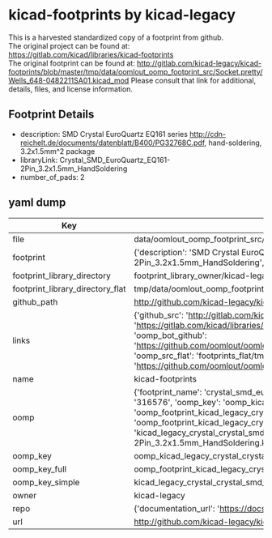 # kicad-footprints by kicad-legacy  
This is a harvested standardized copy of a footprint from github.  
The original project can be found at:  
https://gitlab.com/kicad/libraries/kicad-footprints  
The original footprint can be found at:
http://gitlab.com/kicad-legacy/kicad-footprints/blob/master/tmp/data/oomlout_oomp_footprint_src/Socket.pretty/Wells_648-0482211SA01.kicad_mod
Please consult that link for additional, details, files, and license information.  
## Footprint Details
* description: SMD Crystal EuroQuartz EQ161 series http://cdn-reichelt.de/documents/datenblatt/B400/PG32768C.pdf, hand-soldering, 3.2x1.5mm^2 package  
* libraryLink: Crystal_SMD_EuroQuartz_EQ161-2Pin_3.2x1.5mm_HandSoldering  
* number_of_pads: 2  
## yaml dump  
| Key | Value |  
| --- | --- |  
| file | data/oomlout_oomp_footprint_src/kicad-footprints/Crystal.pretty/Crystal_SMD_EuroQuartz_EQ161-2Pin_3.2x1.5mm_HandSoldering.kicad_mod |  
| footprint | {'description': 'SMD Crystal EuroQuartz EQ161 series http://cdn-reichelt.de/documents/datenblatt/B400/PG32768C.pdf, hand-soldering, 3.2x1.5mm^2 package', 'libraryLink': 'Crystal_SMD_EuroQuartz_EQ161-2Pin_3.2x1.5mm_HandSoldering', 'number_of_pads': 2} |  
| footprint_library_directory | footprint_library_owner/kicad-legacy_kicad-footprints |  
| footprint_library_directory_flat | tmp/data/oomlout_oomp_footprint_src/footprints_flat/kicad_legacy_crystal_crystal_smd_euroquartz_eq161_2pin_3_2x1_5mm_handsoldering/working |  
| github_path | http://github.com/kicad-legacy/kicad-footprints/blob/master/tmp/data/oomlout_oomp_footprint_src/Crystal.pretty/Crystal_SMD_EuroQuartz_EQ161-2Pin_3.2x1.5mm_HandSoldering.kicad_mod |  
| links | {'github_src': 'http://gitlab.com/kicad-legacy/kicad-footprints/blob/master/tmp/data/oomlout_oomp_footprint_src/Socket.pretty/Wells_648-0482211SA01.kicad_mod', 'github_src_repo': 'https://gitlab.com/kicad/libraries/kicad-footprints', 'oomp_bot': 'tmp/data/oomlout_oomp_footprint_src/footprints/kicad_legacy_crystal_crystal_smd_euroquartz_eq161_2pin_3_2x1_5mm_handsoldering/working', 'oomp_bot_github': 'https://github.com/oomlout/oomlout_oomp_footprint_bot/tree/main/tmp/data/oomlout_oomp_footprint_src/footprints/kicad_legacy_crystal_crystal_smd_euroquartz_eq161_2pin_3_2x1_5mm_handsoldering/working', 'oomp_src_flat': 'footprints_flat/tmp/data/oomlout_oomp_footprint_src/footprints_flat/kicad_legacy_crystal_crystal_smd_euroquartz_eq161_2pin_3_2x1_5mm_handsoldering/working', 'oomp_src_flat_github': 'https://github.com/oomlout/oomlout_oomp_footprint_src/tree/main/tmp/data/oomlout_oomp_footprint_src/footprints_flat/kicad_legacy_crystal_crystal_smd_euroquartz_eq161_2pin_3_2x1_5mm_handsoldering/working'} |  
| name | kicad-footprints |  
| oomp | {'footprint_name': 'crystal_smd_euroquartz_eq161_2pin_3_2x1_5mm_handsoldering', 'library_name': 'crystal', 'md5': '316576c8cc386c4298e2bb8e61134166', 'md5_10': '316576c8cc', 'md5_5': '31657', 'md5_6': '316576', 'oomp_key': 'oomp_kicad_legacy_crystal_crystal_smd_euroquartz_eq161_2pin_3_2x1_5mm_handsoldering', 'oomp_key_extra': 'oomp_footprint_kicad_legacy_crystal_crystal_smd_euroquartz_eq161_2pin_3_2x1_5mm_handsoldering', 'oomp_key_full': 'oomp_footprint_kicad_legacy_crystal_crystal_smd_euroquartz_eq161_2pin_3_2x1_5mm_handsoldering_316576', 'oomp_key_simple': 'kicad_legacy_crystal_crystal_smd_euroquartz_eq161_2pin_3_2x1_5mm_handsoldering', 'original_filename': 'data/oomlout_oomp_footprint_src/kicad-footprints/Crystal.pretty/Crystal_SMD_EuroQuartz_EQ161-2Pin_3.2x1.5mm_HandSoldering.kicad_mod', 'owner_name': 'kicad_legacy'} |  
| oomp_key | oomp_kicad_legacy_crystal_crystal_smd_euroquartz_eq161_2pin_3_2x1_5mm_handsoldering |  
| oomp_key_full | oomp_footprint_kicad_legacy_crystal_crystal_smd_euroquartz_eq161_2pin_3_2x1_5mm_handsoldering |  
| oomp_key_simple | kicad_legacy_crystal_crystal_smd_euroquartz_eq161_2pin_3_2x1_5mm_handsoldering |  
| owner | kicad-legacy |  
| repo | {'documentation_url': 'https://docs.github.com/rest/repos/repos#get-a-repository', 'message': 'Not Found'} |  
| url | http://github.com/kicad-legacy/kicad-footprints |  

